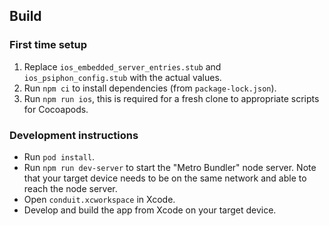 ## Build

### First time setup

1. Replace `ios_embedded_server_entries.stub` and `ios_psiphon_config.stub` with the actual values.
2. Run `npm ci` to install dependencies (from `package-lock.json`).
3. Run `npm run ios`, this is required for a fresh clone to appropriate scripts for Cocoapods.

### Development instructions

- Run `pod install`.
- Run `npm run dev-server` to start the "Metro Bundler" node server. Note that your target device needs to be on the same network and able to reach the node server.
- Open `conduit.xcworkspace` in Xcode.
- Develop and build the app from Xcode on your target device.

